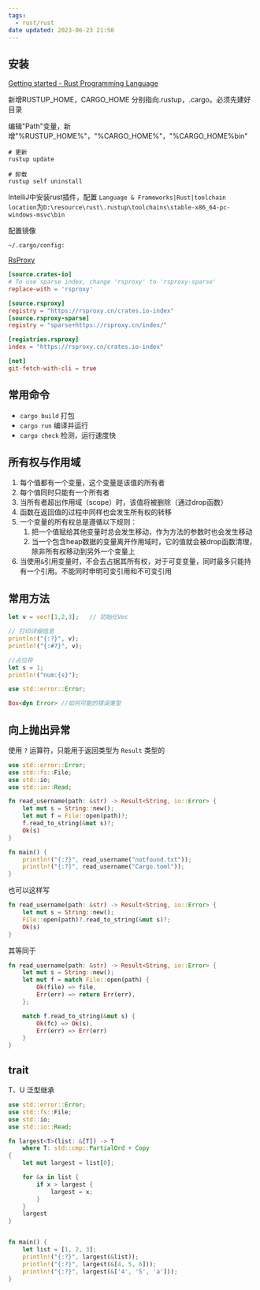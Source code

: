 ```yaml
---
tags:
  - rust/rust
date updated: 2023-06-23 21:50
---
```


## 安装

[Getting started - Rust Programming Language](https://www.rust-lang.org/learn/get-started)

新增RUSTUP_HOME，CARGO_HOME 分别指向.rustup，.cargo。必须先建好目录

编辑"Path"变量，新增"%RUSTUP_HOME%"，"%CARGO_HOME%"，"%CARGO_HOME%bin"

```shell
# 更新
rustup update

# 卸载
rustup self uninstall
```

IntelliJ中安装rust插件，配置 `Language & Frameworks|Rust|toolchain location`为`D:\resource\rust\.rustup\toolchains\stable-x86_64-pc-windows-msvc\bin`

配置镜像

`~/.cargo/config:`

[RsProxy](http://rsproxy.cn/)

```toml
[source.crates-io]
# To use sparse index, change 'rsproxy' to 'rsproxy-sparse'
replace-with = 'rsproxy'

[source.rsproxy]
registry = "https://rsproxy.cn/crates.io-index"
[source.rsproxy-sparse]
registry = "sparse+https://rsproxy.cn/index/"

[registries.rsproxy]
index = "https://rsproxy.cn/crates.io-index"

[net]
git-fetch-with-cli = true
```

## 常用命令

- `cargo build` 打包
- `cargo run` 编译并运行
- `cargo check` 检测，运行速度快

## 所有权与作用域

1. 每个值都有一个变量，这个变量是该值的所有者
2. 每个值同时只能有一个所有者
3. 当所有者超出作用域（scope）时，该值将被删除（通过drop函数）
4. 函数在返回值的过程中同样也会发生所有权的转移
5. 一个变量的所有权总是遵循以下规则：
   1. 把一个值赋给其他变量时总会发生移动，作为方法的参数时也会发生移动
   2. 当一个包含heap数据的变量离开作用域时，它的值就会被drop函数清理，除非所有权移动到另外一个变量上
6. 当使用`&`引用变量时，不会去占据其所有权，对于可变变量，同时最多只能持有一个引用。不能同时申明可变引用和不可变引用

## 常用方法

```rust
let v = vec![1,2,3];   // 初始化Vec

// 打印详细信息
println!("{:?}", v);
println!("{:#?}", v);

//占位符
let s = 1;
println!("num:{s}");
```

```rust
use std::error::Error;

Box<dyn Error> //如何可能的错误类型
```

## 向上抛出异常

使用 `?` 运算符，只能用于返回类型为 `Result` 类型的

```rust
use std::error::Error;
use std::fs::File;
use std::io;
use std::io::Read;

fn read_username(path: &str) -> Result<String, io::Error> {
    let mut s = String::new();
    let mut f = File::open(path)?;
    f.read_to_string(&mut s)?;
    Ok(s)
}

fn main() {
    println!("{:?}", read_username("notfound.txt"));
    println!("{:?}", read_username("Cargo.toml"));
}
```

也可以这样写

```rust
fn read_username(path: &str) -> Result<String, io::Error> {
    let mut s = String::new();
    File::open(path)?.read_to_string(&mut s)?;
    Ok(s)
}
```

其等同于

```rust
fn read_username(path: &str) -> Result<String, io::Error> {
    let mut s = String::new();
    let mut f = match File::open(path) {
        Ok(file) => file,
        Err(err) => return Err(err),
    };

    match f.read_to_string(&mut s) {
        Ok(fc) => Ok(s),
        Err(err) => Err(err)
    }
}
```

## trait

T、U 泛型继承

```rust
use std::error::Error;
use std::fs::File;
use std::io;
use std::io::Read;

fn largest<T>(list: &[T]) -> T
    where T: std::cmp::PartialOrd + Copy
{
    let mut largest = list[0];

    for &x in list {
        if x > largest {
            largest = x;
        }
    }
    largest
}


fn main() {
    let list = [1, 2, 3];
    println!("{:?}", largest(&list));
    println!("{:?}", largest(&[4, 5, 6]));
    println!("{:?}", largest(&['4', '5', 'a']));
}
```
